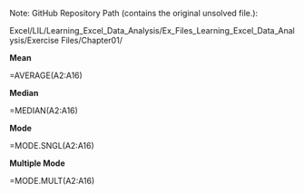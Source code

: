 Note: GitHub Repository Path (contains the original unsolved file.):

Excel/LIL/Learning_Excel_Data_Analysis/Ex_Files_Learning_Excel_Data_Analysis/Exercise Files/Chapter01/

**Mean**

=AVERAGE(A2:A16)

**Median**

=MEDIAN(A2:A16)

**Mode**

=MODE.SNGL(A2:A16)

**Multiple Mode**

=MODE.MULT(A2:A16)